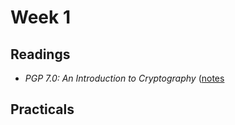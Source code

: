 # Week 1 
## Readings
* _PGP 7.0: An Introduction to Cryptography_
  ([notes](./Introduction_to_Cryptography_Reading_Notes.md)

## Practicals
